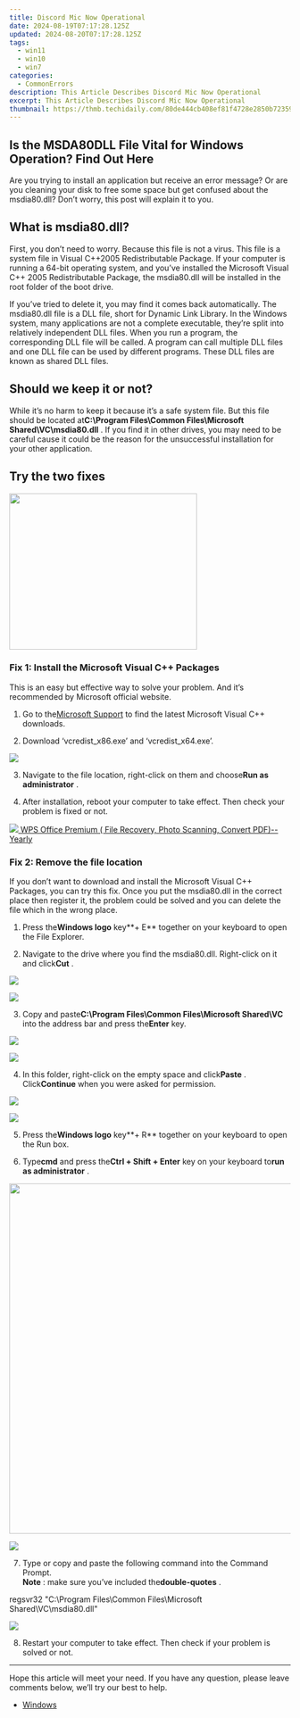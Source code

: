 ```yaml
---
title: Discord Mic Now Operational
date: 2024-08-19T07:17:28.125Z
updated: 2024-08-20T07:17:28.125Z
tags:
  - win11
  - win10
  - win7
categories:
  - CommonErrors
description: This Article Describes Discord Mic Now Operational
excerpt: This Article Describes Discord Mic Now Operational
thumbnail: https://thmb.techidaily.com/80de444cb408ef81f4728e2850b723591d8016d7f4cd61445fe263111407c51f.jpg
---
```


## Is the MSDA80DLL File Vital for Windows Operation? Find Out Here

Are you trying to install an application but receive an error message? Or are you cleaning your disk to free some space but get confused about the msdia80.dll? Don’t worry, this post will explain it to you.

## What is msdia80.dll?

 First, you don’t need to worry. Because this file is not a virus. This file is a system file in Visual C++2005 Redistributable Package. If your computer is running a 64-bit operating system, and you’ve installed the Microsoft Visual C++ 2005 Redistributable Package, the msdia80.dll will be installed in the root folder of the boot drive.

 If you’ve tried to delete it, you may find it comes back automatically. The msdia80.dll file is a DLL file, short for Dynamic Link Library. In the Windows system, many applications are not a complete executable, they’re split into relatively independent DLL files. When you run a program, the corresponding DLL file will be called. A program can call multiple DLL files and one DLL file can be used by different programs. These DLL files are known as shared DLL files.

## Should we keep it or not?

 While it’s no harm to keep it because it’s a safe system file. But this file should be located at**C:\\Program Files\\Common Files\\Microsoft Shared\\VC\\msdia80.dll** . If you find it in other drives, you may need to be careful cause it could be the reason for the unsuccessful installation for your other application.

## Try the two fixes

<!-- affiliate ads begin -->
<a href="https://laganoo.pxf.io/c/5597632/1657397/16446" target="_top" id="1657397"><img src="//a.impactradius-go.com/display-ad/16446-1657397" border="0" alt="" width="336" height="280"/></a><img height="0" width="0" src="https://imp.pxf.io/i/5597632/1657397/16446" style="position:absolute;visibility:hidden;" border="0" />
<!-- affiliate ads end -->
### Fix 1: Install the Microsoft Visual C++ Packages

 This is an easy but effective way to solve your problem. And it’s recommended by Microsoft official website.

 1) Go to the[Microsoft Support](https://support.microsoft.com/en-us/help/2977003/the-latest-supported-visual-c-downloads) to find the latest Microsoft Visual C++ downloads.

 2) Download ‘vcredist\_x86.exe’ and ‘vcredist\_x64.exe’.

![](https://images.drivereasy.com/wp-content/uploads/2019/11/file.jpg)

 3) Navigate to the file location, right-click on them and choose**Run as administrator** .

 4) After installation, reboot your computer to take effect. Then check your problem is fixed or not.

<!-- affiliate ads begin -->
<a href="https://secure.2checkout.com/order/checkout.php?PRODS=38729081&QTY=1&AFFILIATE=108875&CART=1"><img src="https://website-prod.cache.wpscdn.com/img/wps-writer-free-word-processor-1x.3d9c80d.png" border="0">
WPS Office Premium ( File Recovery, Photo Scanning, Convert PDF)--Yearly</a>
<!-- affiliate ads end -->
### Fix 2: Remove the file location

 If you don’t want to download and install the Microsoft Visual C++ Packages, you can try this fix. Once you put the msdia80.dll in the correct place then register it, the problem could be solved and you can delete the file which in the wrong place.

 1) Press the**Windows logo** key**\+ E** together on your keyboard to open the File Explorer.

 2) Navigate to the drive where you find the msdia80.dll. Right-click on it and click**Cut** .

<!-- affiliate ads begin -->
<a href="https://estore.winxdvd.com/order/checkout.php?PRODS=4612444&QTY=1&AFFILIATE=108875&CART=1"><img src="https://www.winxdvd.com/affiliate/new-banner/pt-728x90.jpg" border="0"></a>
<!-- affiliate ads end -->
![](https://images.drivereasy.com/wp-content/uploads/2019/11/cut.jpg)

 3) Copy and paste**C:\\Program Files\\Common Files\\Microsoft Shared\\VC** into the address bar and press the**Enter** key.

<!-- affiliate ads begin -->
<a href="https://shop.copernic.com/order/checkout.php?PRODS=41033095&QTY=1&AFFILIATE=108875&CART=1"><img src="https://secure.2checkout.com/images/merchant/8d30aa96e72440759f74bd2306c1fa3d/Copernic-2023-Affiliate-728x90-Advanced-3YR.png" border="0"></a>
<!-- affiliate ads end -->
![](https://images.drivereasy.com/wp-content/uploads/2019/11/path.jpg)

 4) In this folder, right-click on the empty space and click**Paste** . Click**Continue** when you were asked for permission.

<!-- affiliate ads begin -->
<a href="https://store.massmailsoftware.com/order/checkout.php?PRODS=1047974&QTY=1&AFFILIATE=108875&CART=1"><img src="https://secure.avangate.com/images/merchant/dc87c13749315c7217cdc4ac692e704c/banera_for_partners-04_%281%29.jpg" border="0"></a>
<!-- affiliate ads end -->
![](https://images.drivereasy.com/wp-content/uploads/2019/11/permission.jpg)

 5) Press the**Windows logo** key**\+ R** together on your keyboard to open the Run box.

 6) Type**cmd** and press the**Ctrl + Shift + Enter** key on your keyboard to**run as administrator** .

<!-- affiliate ads begin -->
<a href="https://thefitville.pxf.io/c/5597632/1526796/15852" target="_top" id="1526796"><img src="//a.impactradius-go.com/display-ad/15852-1526796" border="0" alt="" width="1200" height="628"/></a><img height="0" width="0" src="https://imp.pxf.io/i/5597632/1526796/15852" style="position:absolute;visibility:hidden;" border="0" />
<!-- affiliate ads end -->
![](https://images.drivereasy.com/wp-content/uploads/2019/08/command-prompt-1.jpg)

 7) Type or copy and paste the following command into the Command Prompt.  
**Note** : make sure you’ve included the**double-quotes** .

regsvr32 "C:\Program Files\Common Files\Microsoft Shared\VC\msdia80.dll"

![](https://images.drivereasy.com/wp-content/uploads/2019/11/cmd.jpg)

 8) Restart your computer to take effect. Then check if your problem is solved or not.

---

 Hope this article will meet your need. If you have any question, please leave comments below, we’ll try our best to help.

* [Windows](https://tools.techidaily.com/drivereasy/download/)

<ins class="adsbygoogle"
     style="display:block"
     data-ad-format="autorelaxed"
     data-ad-client="ca-pub-7571918770474297"
     data-ad-slot="1223367746"></ins>



<ins class="adsbygoogle"
     style="display:block"
     data-ad-client="ca-pub-7571918770474297"
     data-ad-slot="8358498916"
     data-ad-format="auto"
     data-full-width-responsive="true"></ins>


